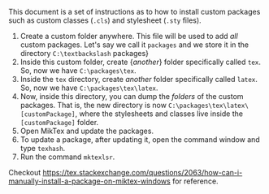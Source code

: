 This document is a set of instructions as to how to install custom packages such as custom classes (`.cls`) and stylesheet (`.sty` files). 


1. Create a custom folder anywhere. This file will be used to add *all* custom packages. Let's say we call it `packages` and we store it in the directory `C:\textbackslash` packages}
2. Inside this custom folder, create {*another*} folder specifically called `tex`. So, now we have 
`C:\packages\tex`.
1. Inside the `tex` directory, create *another* folder specifically called `latex`. So, now we have 
`C:\packages\tex\latex`.
1. Now, inside this directory, you can dump the *folders* of the custom packages. That is, the new directory is now 
`C:\packages\tex\latex\[customPackage]`,
where the stylesheets and classes live inside the `[customPackage]` folder.
1. Open MikTex and update the packages. 
2. To update a package, after updating it, open the command window and type `texhash`.
3. Run the command `mktexlsr`.

Checkout <https://tex.stackexchange.com/questions/2063/how-can-i-manually-install-a-package-on-miktex-windows> for reference.